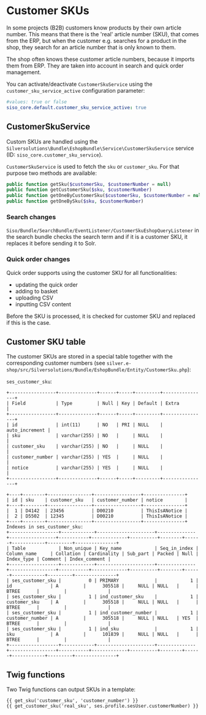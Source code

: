 # Customer SKUs

In some projects (B2B) customers know products by their own article number.
This means that there is the 'real' article number (SKU), that comes from the ERP,
but when the customer e.g. searches for a product in the shop, they search for an article number that is only known to them.

The shop often knows these customer article numbers, because it imports them from ERP.
They are taken into account in search and quick order management.

You can activate/deactivate `CustomerSkuService` using the `customer_sku_service_active` configuration parameter:

``` yaml
#values: true or false
siso_core.default.customer_sku_service_active: true
```

## CustomerSkuService

Custom SKUs are handled using the `Silversolutions\Bundle\EshopBundle\Service\CustomerSkuService` service
(ID: `siso_core.customer_sku_service`).

`CustomerSkuService` is used to fetch the `sku` or `customer_sku`. For that purpose two methods are available:

``` php
public function getSku($customerSku, $customerNumber = null)
public function getCustomerSku($sku, $customerNumber)
public function getOneByCustomerSku($customerSku, $customerNumber = null)
public function getOneBySku($sku, $customerNumber)
```

### Search changes

`Siso/Bundle/SearchBundle/EventListener/CustomerSkuEshopQueryListener` in the search bundle
checks the search term and if it is a customer SKU, it replaces it before sending it to Solr.

### Quick order changes

Quick order supports using the customer SKU for all functionalities:

- updating the quick order
- adding to basket
- uploading CSV
- inputting CSV content

Before the SKU is processed, it is checked for customer SKU and replaced if this is the case.

## Customer SKU table

The customer SKUs are stored in a special table together with the corresponding customer numbers (see `silver.e-shop/src/Silversolutions/Bundle/EshopBundle/Entity/CustomerSku.php`):

`ses_customer_sku`:

``` 
+-----------------+--------------+------+-----+---------+----------------+
| Field           | Type         | Null | Key | Default | Extra          |
+-----------------+--------------+------+-----+---------+----------------+
| id              | int(11)      | NO   | PRI | NULL    | auto_increment |
| sku             | varchar(255) | NO   |     | NULL    |                |
| customer_sku    | varchar(255) | NO   |     | NULL    |                |
| customer_number | varchar(255) | YES  |     | NULL    |                |
| notice          | varchar(255) | YES  |     | NULL    |                |
+-----------------+--------------+------+-----+---------+----------------+ 
 
+----+--------+----------------+-----------------+---------------+
| id | sku    | customer_sku   | customer_number | notice        |
+----+--------+----------------+-----------------+---------------+
|  1 | D4142  | 23456          | D00210          | ThisIsANotice |
|  2 | D5502  | 12345          | D00210          | ThisIsANotice |
+----+--------+----------------+-----------------+---------------+
Indexes in ses_customer_sku:
+------------------+------------+---------------------+--------------+-----------------+-----------+-------------+----------+--------+------+------------+---------+---------------+
| Table            | Non_unique | Key_name            | Seq_in_index | Column_name     | Collation | Cardinality | Sub_part | Packed | Null | Index_type | Comment | Index_comment |
+------------------+------------+---------------------+--------------+-----------------+-----------+-------------+----------+--------+------+------------+---------+---------------+
| ses_customer_sku |          0 | PRIMARY             |            1 | id              | A         |      305518 |     NULL | NULL   |      | BTREE      |         |               |
| ses_customer_sku |          1 | ind_customer_sku    |            1 | customer_sku    | A         |      305518 |     NULL | NULL   |      | BTREE      |         |               |
| ses_customer_sku |          1 | ind_customer_number |            1 | customer_number | A         |      305518 |     NULL | NULL   | YES  | BTREE      |         |               |
| ses_customer_sku |          1 | ind_sku             |            1 | sku             | A         |      101839 |     NULL | NULL   |      | BTREE      |         |               |
+------------------+------------+---------------------+--------------+-----------------+-----------+-------------+----------+--------+------+------------+---------+---------------+
```

## Twig functions

Two Twig functions can output SKUs in a template:

``` 
{{ get_sku('customer_sku', 'customer_number') }}
{{ get_customer_sku('real_sku', ses.profile.sesUser.customerNumber) }}
```
